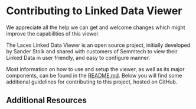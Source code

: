 # Contributing to Linked Data Viewer

We appreciate all the help we can get and welcome changes which might improve the capabilities of this viewer.

The Laces Linked Data Viewer is an open source project, initially developed by Sander Stolk and shared with customers of Semmtech to view their Linked Data in user friendly, and easy to configure manner.

Most information on how to use and setup the viewer, as well as its major components, can be found in the [README.md](README.md). Below you will find some additional guidelines for contributing to this project, hosted on GitHub.

## Additional Resources

